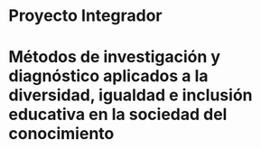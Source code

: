 # Proyecto Integrador
# Métodos de investigación y diagnóstico aplicados a la diversidad, igualdad e inclusión educativa en la sociedad del conocimiento
